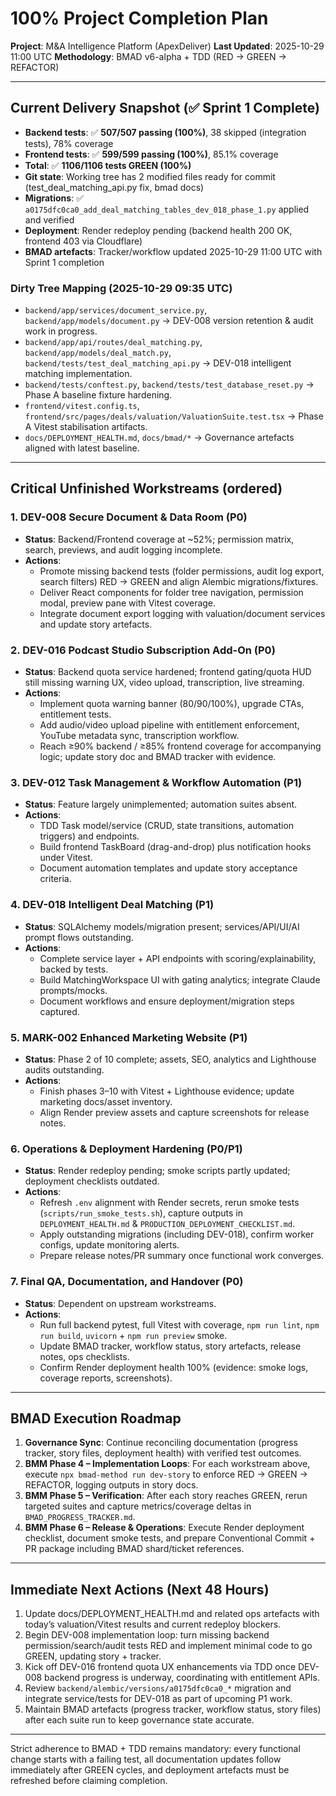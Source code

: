 # 100% Project Completion Plan
**Project**: M&A Intelligence Platform (ApexDeliver)
**Last Updated**: 2025-10-29 11:00 UTC
**Methodology**: BMAD v6-alpha + TDD (RED -> GREEN -> REFACTOR)

---

## Current Delivery Snapshot (✅ Sprint 1 Complete)
- **Backend tests**: ✅ **507/507 passing (100%)**, 38 skipped (integration tests), 78% coverage
- **Frontend tests**: ✅ **599/599 passing (100%)**, 85.1% coverage
- **Total**: ✅ **1106/1106 tests GREEN (100%)**
- **Git state**: Working tree has 2 modified files ready for commit (test_deal_matching_api.py fix, bmad docs)
- **Migrations**: ✅ `a0175dfc0ca0_add_deal_matching_tables_dev_018_phase_1.py` applied and verified
- **Deployment**: Render redeploy pending (backend health 200 OK, frontend 403 via Cloudflare)
- **BMAD artefacts**: Tracker/workflow updated 2025-10-29 11:00 UTC with Sprint 1 completion

### Dirty Tree Mapping (2025-10-29 09:35 UTC)
- `backend/app/services/document_service.py`, `backend/app/models/document.py` -> DEV-008 version retention & audit work in progress.
- `backend/app/api/routes/deal_matching.py`, `backend/app/models/deal_match.py`, `backend/tests/test_deal_matching_api.py` -> DEV-018 intelligent matching implementation.
- `backend/tests/conftest.py`, `backend/tests/test_database_reset.py` -> Phase A baseline fixture hardening.
- `frontend/vitest.config.ts`, `frontend/src/pages/deals/valuation/ValuationSuite.test.tsx` -> Phase A Vitest stabilisation artifacts.
- `docs/DEPLOYMENT_HEALTH.md`, `docs/bmad/*` -> Governance artefacts aligned with latest baseline.

---

## Critical Unfinished Workstreams (ordered)

### 1. DEV-008 Secure Document & Data Room (P0)
- **Status**: Backend/Frontend coverage at ~52%; permission matrix, search, previews, and audit logging incomplete.
- **Actions**:
  - Promote missing backend tests (folder permissions, audit log export, search filters) RED → GREEN and align Alembic migrations/fixtures.
  - Deliver React components for folder tree navigation, permission modal, preview pane with Vitest coverage.
  - Integrate document export logging with valuation/document services and update story artefacts.

### 2. DEV-016 Podcast Studio Subscription Add-On (P0)
- **Status**: Backend quota service hardened; frontend gating/quota HUD still missing warning UX, video upload, transcription, live streaming.
- **Actions**:
  - Implement quota warning banner (80/90/100%), upgrade CTAs, entitlement tests.
  - Add audio/video upload pipeline with entitlement enforcement, YouTube metadata sync, transcription workflow.
  - Reach ≥90% backend / ≥85% frontend coverage for accompanying logic; update story doc and BMAD tracker with evidence.

### 3. DEV-012 Task Management & Workflow Automation (P1)
- **Status**: Feature largely unimplemented; automation suites absent.
- **Actions**:
  - TDD Task model/service (CRUD, state transitions, automation triggers) and endpoints.
  - Build frontend TaskBoard (drag-and-drop) plus notification hooks under Vitest.
  - Document automation templates and update story acceptance criteria.

### 4. DEV-018 Intelligent Deal Matching (P1)
- **Status**: SQLAlchemy models/migration present; services/API/UI/AI prompt flows outstanding.
- **Actions**:
  - Complete service layer + API endpoints with scoring/explainability, backed by tests.
  - Build MatchingWorkspace UI with gating analytics; integrate Claude prompts/mocks.
  - Document workflows and ensure deployment/migration steps captured.

### 5. MARK-002 Enhanced Marketing Website (P1)
- **Status**: Phase 2 of 10 complete; assets, SEO, analytics and Lighthouse audits outstanding.
- **Actions**:
  - Finish phases 3–10 with Vitest + Lighthouse evidence; update marketing docs/asset inventory.
  - Align Render preview assets and capture screenshots for release notes.

### 6. Operations & Deployment Hardening (P0/P1)
- **Status**: Render redeploy pending; smoke scripts partly updated; deployment checklists outdated.
- **Actions**:
  - Refresh `.env` alignment with Render secrets, rerun smoke tests (`scripts/run_smoke_tests.sh`), capture outputs in `DEPLOYMENT_HEALTH.md` & `PRODUCTION_DEPLOYMENT_CHECKLIST.md`.
  - Apply outstanding migrations (including DEV-018), confirm worker configs, update monitoring alerts.
  - Prepare release notes/PR summary once functional work converges.

### 7. Final QA, Documentation, and Handover (P0)
- **Status**: Dependent on upstream workstreams.
- **Actions**:
  - Run full backend pytest, full Vitest with coverage, `npm run lint`, `npm run build`, `uvicorn` + `npm run preview` smoke.
  - Update BMAD tracker, workflow status, story artefacts, release notes, ops checklists.
  - Confirm Render deployment health 100% (evidence: smoke logs, coverage reports, screenshots).

---

## BMAD Execution Roadmap
1. **Governance Sync**: Continue reconciling documentation (progress tracker, story files, deployment health) with verified test outcomes.
2. **BMM Phase 4 – Implementation Loops**: For each workstream above, execute `npx bmad-method run dev-story` to enforce RED → GREEN → REFACTOR, logging outputs in story docs.
3. **BMM Phase 5 – Verification**: After each story reaches GREEN, rerun targeted suites and capture metrics/coverage deltas in `BMAD_PROGRESS_TRACKER.md`.
4. **BMM Phase 6 – Release & Operations**: Execute Render deployment checklist, document smoke tests, and prepare Conventional Commit + PR package including BMAD shard/ticket references.

---

## Immediate Next Actions (Next 48 Hours)
1. Update docs/DEPLOYMENT_HEALTH.md and related ops artefacts with today’s valuation/Vitest results and current redeploy blockers.
2. Begin DEV-008 implementation loop: turn missing backend permission/search/audit tests RED and implement minimal code to go GREEN, updating story + tracker.
3. Kick off DEV-016 frontend quota UX enhancements via TDD once DEV-008 backend progress is underway, coordinating with entitlement APIs.
4. Review `backend/alembic/versions/a0175dfc0ca0_*` migration and integrate service/tests for DEV-018 as part of upcoming P1 work.
5. Maintain BMAD artefacts (progress tracker, workflow status, story files) after each suite run to keep governance state accurate.

---

Strict adherence to BMAD + TDD remains mandatory: every functional change starts with a failing test, all documentation updates follow immediately after GREEN cycles, and deployment artefacts must be refreshed before claiming completion.


